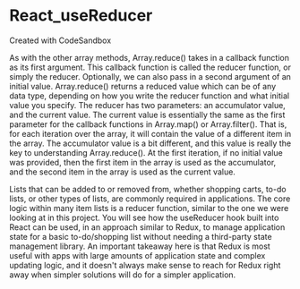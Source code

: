 # React_useReducer
Created with CodeSandbox

As with the other array methods, Array.reduce() takes in a callback function as its first argument. This callback function is called the reducer function, or simply the reducer.
Optionally, we can also pass in a second argument of an initial value. 
Array.reduce() returns a reduced value which can be of any data type, depending on how you write the reducer function and what initial value you specify.
The reducer has two parameters: an accumulator value, and the current value.
The current value is essentially the same as the first parameter for the callback functions in Array.map() or Array.filter(). That is, for each iteration over the array, it will contain the value of a different item in the array. 
The accumulator value is a bit different, and this value is really the key to understanding Array.reduce().
At the first iteration, if no initial value was provided, then the first item in the array is used as the accumulator, and the second item in the array is used as the current value. 

Lists that can be added to or removed from, whether shopping carts, to-do lists, or other types of lists, are commonly required in applications.
The core logic within many item lists is a reducer function, similar to the one we were looking at in this project.
You will see how the useReducer hook built into React can be used, in an approach similar to Redux, to manage application state for a basic to-do/shopping list without needing a third-party state management library. 
An important takeaway here is that Redux is most useful with apps with large amounts of application state and complex updating logic, and it doesn't always make sense to reach for Redux right away when simpler solutions will do for a simpler application. 
